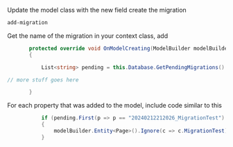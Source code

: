 Update the model class with the new field
create the migration
```powershell
add-migration
```
Get the name of the migration
in your context class, add 

```csharp
       protected override void OnModelCreating(ModelBuilder modelBuilder)
       {

           List<string> pending = this.Database.GetPendingMigrations().ToList<string>();

// more stuff goes here

       }
```
For each property that was added to the model, include code similar to this

```csharp
           if (pending.First(p => p == "20240212212026_MigrationTest") != null)
           {
               modelBuilder.Entity<Page>().Ignore(c => c.MigrationTest);
           }
```
